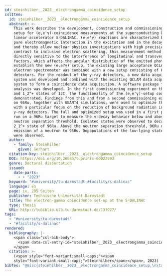 ```yaml
---
id: steinhilber__2023__electrongamma_coincidence_setup
cslItem:
  id: steinhilber__2023__electrongamma_coincidence_setup
  abstract: >-
    This work describes the development, construction and commissioning of a new
    setup for (e,e'γ)-coincidence measurements at the superconducting Darmstadt
    linear accelerator S-DALINAC. (e,e'γ) reactions are characterized by the
    pure electromagnetic interaction in the excitation and in the decay channels
    and thereby allow nuclear physics investigations with high precision. In
    contrast to inclusive electron scattering, this measurement method is
    directly sensitive to the interference of longitudinal and transverse form
    factors, which affects the angular distribution of the emitted photons. To
    establish the new (e,e?γ) setup, the existing large acceptance QCLAM
    electron spectrometer was combined with a new setup consisting of LaBr_3:Ce
    detectors. For the readout of the γ-ray detectors, a new data acquisition
    system was developed and combined with the existing QCLAM data acquisition
    system to form a coincidence data acquisition. A software package for data
    analysis was developed. In the first commissioning experiment on the 2_1^+
    and 1_2^+ states of 12C, the functionality of the (e,e'γ)-setup could be
    demonstrated. Findings from this and from a second commissioning experiment
    on 96Ru, together with GEANT4 simulations, were used to optimize the setup
    with a particular focus on the reduction of background radiation in the
    γ-ray detectors. The full and optimized setup was used in a first production
    run on a 96Ru target to measure the γ-decay behavior below and above the
    neutron separation threshold. Isolated states were observed to decay via the
    2_1^+ state of 96Ru. Above the neutron separation threshold, 96Ru decays by
    emission of a neutron to 95Ru. Depopulations of the low-lying states of 95Ru
    were observed.
  author:
    - family: Steinhilber
      given: Gerhart
  citation-key: steinhilber__2023__electrongamma_coincidence_setup
  DOI: https://doi.org/10.26083/tuprints-00022993
  genre: Doctoral dissertation
  issued:
    date-parts:
      - - "2023"
  keyword: "#university/tu-darmstadt;#facility/s-dalinac"
  language: en
  page: ix, 205 Seiten
  publisher: Technische Universität Darmstadt
  title: The electron-gamma coincidence set-up at the S-DALINAC
  type: thesis
  URL: http://tubiblio.ulb.tu-darmstadt.de/137027/
tags:
  - "#university/tu-darmstadt"
  - "#facility/s-dalinac"
rendered:
  bibliography: |-
    <span class="csl-bib-body">
      <span data-csl-entry-id="steinhilber__2023__electrongamma_coincidence_setup" class="csl-entry"><span class='author-bib'>Steinhilber</span>. <span class='date-bib'>(2023)</span>. <span class='title'><i><b><span style="font-style:normal;">The electron-gamma coincidence set-up at the S-DALINAC</span></b></i></span> (S. ix, 205 Seiten) [Doctoral dissertation, Technische Universität Darmstadt]. <span class='URL'><a href='https://doi.org/https://doi.org/10.26083/tuprints-00022993'>LINK</a></span></span>
    </span>
  citation: >-
    (<span style="font-variant:small-caps;"><span
    style="font-variant:small-caps;">Steinhilber</span></span>, 2023)
bibTex: "@misc{steinhilber__2023__electrongamma_coincidence_setup,\n\tauthor = {Steinhilber, Gerhart},\n\tdoi = {https://doi.org/10.26083/tuprints-00022993},\n\tyear = {2023},\n\tpages = {ix, 205 Seiten},\n\tschool = {Technische Universit{\\\" a}t Darmstadt},\n\ttitle = {The electron-gamma coincidence set-up at the {S}-{DALINAC}},\n\ttype = {Doctoral dissertation},\n\turl = {http://tubiblio.ulb.tu-darmstadt.de/137027/},\n}\n\n"
---
```

